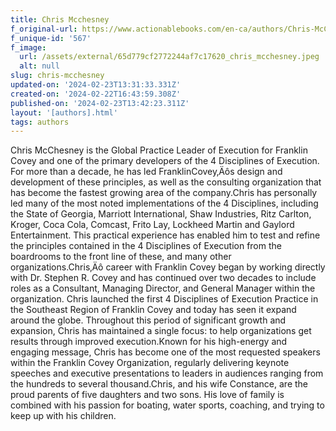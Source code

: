 ```yaml
---
title: Chris Mcchesney
f_original-url: https://www.actionablebooks.com/en-ca/authors/Chris-McChesney/
f_unique-id: '567'
f_image:
  url: /assets/external/65d779cf2772244af7c17620_chris_mcchesney.jpeg
  alt: null
slug: chris-mcchesney
updated-on: '2024-02-23T13:31:33.331Z'
created-on: '2024-02-22T16:43:59.308Z'
published-on: '2024-02-23T13:42:23.311Z'
layout: '[authors].html'
tags: authors
---
```


Chris McChesney is the Global Practice Leader of Execution for Franklin Covey and one of the primary developers of the 4 Disciplines of Execution. For more than a decade, he has led FranklinCovey‚Äôs design and development of these principles, as well as the consulting organization that has become the fastest growing area of the company.Chris has personally led many of the most noted implementations of the 4 Disciplines, including the State of Georgia, Marriott International, Shaw Industries, Ritz Carlton, Kroger, Coca Cola, Comcast, Frito Lay, Lockheed Martin and Gaylord Entertainment. This practical experience has enabled him to test and refine the principles contained in the 4 Disciplines of Execution from the boardrooms to the front line of these, and many other organizations.Chris‚Äô career with Franklin Covey began by working directly with Dr. Stephen R. Covey and has continued over two decades to include roles as a Consultant, Managing Director, and General Manager within the organization. Chris launched the first 4 Disciplines of Execution Practice in the Southeast Region of Franklin Covey and today has seen it expand around the globe. Throughout this period of significant growth and expansion, Chris has maintained a single focus: to help organizations get results through improved execution.Known for his high-energy and engaging message, Chris has become one of the most requested speakers within the Franklin Covey Organization, regularly delivering keynote speeches and executive presentations to leaders in audiences ranging from the hundreds to several thousand.Chris, and his wife Constance, are the proud parents of five daughters and two sons. His love of family is combined with his passion for boating, water sports, coaching, and trying to keep up with his children.
